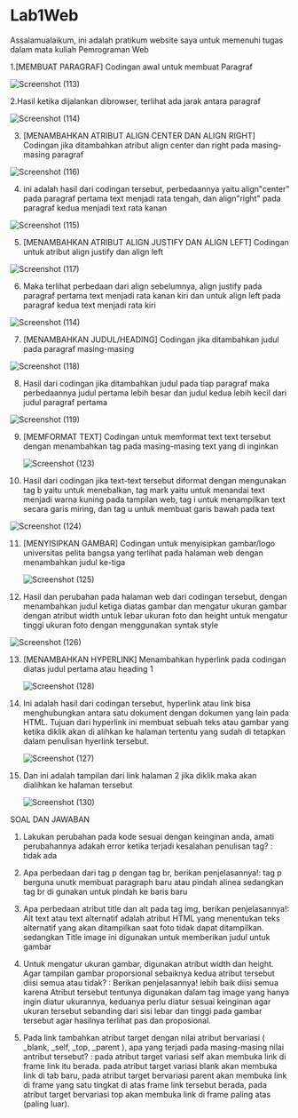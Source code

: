 # Lab1Web
Assalamualaikum, ini adalah pratikum website saya untuk memenuhi tugas dalam mata kuliah Pemrograman Web 

1.[MEMBUAT PARAGRAF]
  Codingan awal untuk membuat Paragraf

![Screenshot (113)](https://user-images.githubusercontent.com/59770620/112502665-d6ad9400-8dbc-11eb-95a0-fa18ddcb2e88.png)

2.Hasil ketika dijalankan dibrowser, terlihat ada jarak antara paragraf

![Screenshot (114)](https://user-images.githubusercontent.com/59770620/112503445-81be4d80-8dbd-11eb-988f-bfe6f73707af.png)

3. [MENAMBAHKAN ATRIBUT ALIGN CENTER DAN ALIGN RIGHT]
   Codingan jika ditambahkan atribut align center dan right pada masing-masing paragraf 

![Screenshot (116)](https://user-images.githubusercontent.com/59770620/112503856-da8de600-8dbd-11eb-9089-a0914f243af7.png)

4. ini adalah hasil dari codingan tersebut, perbedaannya yaitu align"center" pada paragraf pertama text menjadi rata tengah, dan align"right" pada paragraf kedua menjadi text rata kanan

![Screenshot (115)](https://user-images.githubusercontent.com/59770620/112504323-3f494080-8dbe-11eb-8faa-f08934329e13.png)

5. [MENAMBAHKAN ATRIBUT ALIGN JUSTIFY DAN ALIGN LEFT]
   Codingan untuk atribut align justify dan align left

![Screenshot (117)](https://user-images.githubusercontent.com/59770620/112505199-21c8a680-8dbf-11eb-840e-715828b2a31f.png)

6. Maka terlihat perbedaan dari align sebelumnya, align justify pada paragraf pertama text menjadi rata kanan kiri dan untuk align left pada paragraf kedua text menjadi rata kiri

![Screenshot (114)](https://user-images.githubusercontent.com/59770620/112505344-46bd1980-8dbf-11eb-9fc1-d555434bfaec.png)

7. [MENAMBAHKAN JUDUL/HEADING]
  Codingan jika ditambahkan judul pada paragraf masing-masing

![Screenshot (118)](https://user-images.githubusercontent.com/59770620/112505995-e7133e00-8dbf-11eb-870f-700e93e0e7bd.png)

8. Hasil dari codingan jika ditambahkan judul pada tiap paragraf maka perbedaannya judul pertama lebih besar dan judul kedua lebih kecil dari judul paragraf pertama

![Screenshot (119)](https://user-images.githubusercontent.com/59770620/112506565-7a4c7380-8dc0-11eb-9ffb-24af69c55cac.png)

9. [MEMFORMAT TEXT]
   Codingan untuk memformat text text tersebut dengan menambahkan tag pada masing-masing text yang di inginkan
   
   ![Screenshot (123)](https://user-images.githubusercontent.com/59770620/112507640-66edd800-8dc1-11eb-91de-0b93fc40d2df.png)
   
10. Hasil dari codingan jika text-text tersebut diformat dengan mengunakan tag b yaitu untuk menebalkan, tag mark yaitu untuk menandai text menjadi warna kuning pada tampilan web, tag i untuk menampilkan text secara garis miring, dan tag u untuk membuat garis bawah pada text 

   ![Screenshot (124)](https://user-images.githubusercontent.com/59770620/112508089-d1067d00-8dc1-11eb-8697-f6354fc817e5.png)
   
11. [MENYISIPKAN GAMBAR]
    Codingan untuk menyisipkan gambar/logo universitas pelita bangsa yang terlihat pada halaman web dengan menambahkan judul ke-tiga
    
    ![Screenshot (125)](https://user-images.githubusercontent.com/59770620/112509239-dca67380-8dc2-11eb-80d9-e519e43010e8.png)
    
12. Hasil dan perubahan pada halaman web dari codingan tersebut, dengan menambahkan judul ketiga diatas gambar dan mengatur ukuran gambar dengan atribut width untuk lebar ukuran foto dan height untuk mengatur tinggi ukuran foto dengan menggunakan syntak style

   ![Screenshot (126)](https://user-images.githubusercontent.com/59770620/112509950-8b4ab400-8dc3-11eb-9f8f-e0c7811f8ab6.png)
   
13. [MENAMBAHKAN HYPERLINK]
    Menambahkan hyperlink pada codingan diatas judul pertama atau heading 1
    
    ![Screenshot (128)](https://user-images.githubusercontent.com/59770620/112510322-e67ca680-8dc3-11eb-967e-d2ec51ccf072.png)
    
14. Ini adalah hasil dari codingan tersebut, hyperlink atau link bisa menghubungkan antara satu dokument dengan dokumen yang lain pada HTML. Tujuan dari hyperlink ini membuat sebuah teks atau gambar yang ketika diklik akan di alihkan ke halaman tertentu yang sudah di tetapkan dalam penulisan hyerlink tersebut.

    ![Screenshot (127)](https://user-images.githubusercontent.com/59770620/112510920-81758080-8dc4-11eb-851d-8cce63d61e51.png)
    
15. Dan ini adalah tampilan dari link halaman 2 jika diklik maka akan dialihkan ke halaman tersebut

    ![Screenshot (130)](https://user-images.githubusercontent.com/59770620/112511277-daddaf80-8dc4-11eb-90e9-a59260e98dbe.png)
    
SOAL DAN JAWABAN
1. Lakukan perubahan pada kode sesuai dengan keinginan anda, amati perubahannya adakah error ketika terjadi kesalahan penulisan tag? : tidak ada

2. Apa perbedaan dari tag p dengan tag br, berikan penjelasannya!: tag p berguna unutk membuat paragraph baru atau pindah alinea sedangkan tag br di gunakan untuk pindah ke baris baru

4. Apa perbedaan atribut title dan alt pada tag img, berikan penjelasannya!: Alt text atau text alternatif adalah atribut HTML yang menentukan teks alternatif yang akan ditampilkan saat foto tidak dapat ditampilkan. sedangkan Title image ini digunakan untuk memberikan judul untuk gambar 

5. Untuk mengatur ukuran gambar, digunakan atribut width dan height. Agar tampilan gambar
proporsional sebaiknya kedua atribut tersebut diisi semua atau tidak? : Berikan penjelasannya! lebih baik diisi semua karena Atribut tersebut tentunya digunakan dalam tag image yang hanya ingin diatur ukurannya, keduanya perlu diatur sesuai keinginan agar ukuran tersebut sebanding dari sisi lebar dan tinggi pada gambar tersebut agar hasilnya terlihat pas dan proposional.

6. Pada link tambahkan atribut target dengan nilai atribut bervariasi ( _blank, _self, _top,
_parent ), apa yang terjadi pada masing-masing nilai antribut tersebut? : pada atribut target variasi self akan membuka link di frame link itu berada. pada atribut target variasi blank akan membuka link di tab baru, pada atribut target bervariasi parent akan membuka link di frame yang satu tingkat di atas frame link tersebut berada, pada atribut target bervariasi top akan membuka link di frame paling atas (paling luar).






